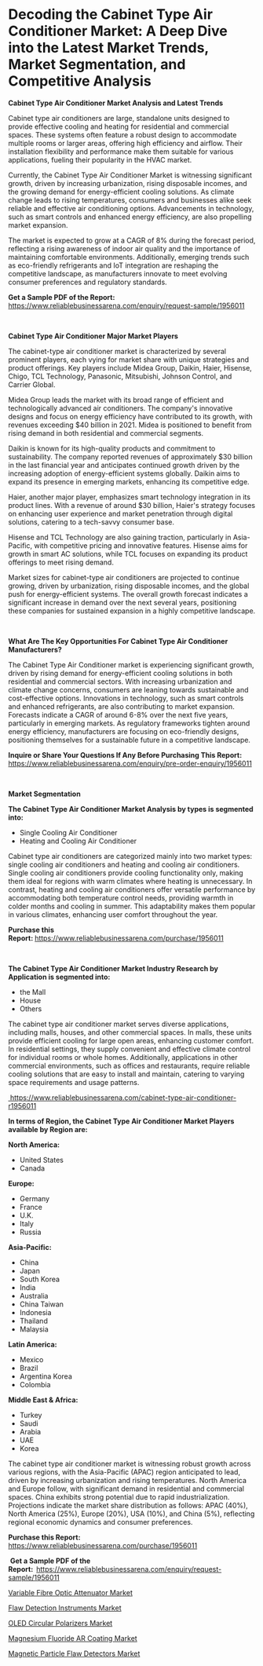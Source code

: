 <p><h1>Decoding the Cabinet Type Air Conditioner Market: A Deep Dive into the Latest Market Trends, Market Segmentation, and Competitive Analysis</h1></p><p><strong>Cabinet Type Air Conditioner Market Analysis and Latest Trends</strong></p>
<p><p>Cabinet type air conditioners are large, standalone units designed to provide effective cooling and heating for residential and commercial spaces. These systems often feature a robust design to accommodate multiple rooms or larger areas, offering high efficiency and airflow. Their installation flexibility and performance make them suitable for various applications, fueling their popularity in the HVAC market.</p><p>Currently, the Cabinet Type Air Conditioner Market is witnessing significant growth, driven by increasing urbanization, rising disposable incomes, and the growing demand for energy-efficient cooling solutions. As climate change leads to rising temperatures, consumers and businesses alike seek reliable and effective air conditioning options. Advancements in technology, such as smart controls and enhanced energy efficiency, are also propelling market expansion.</p><p>The market is expected to grow at a CAGR of 8% during the forecast period, reflecting a rising awareness of indoor air quality and the importance of maintaining comfortable environments. Additionally, emerging trends such as eco-friendly refrigerants and IoT integration are reshaping the competitive landscape, as manufacturers innovate to meet evolving consumer preferences and regulatory standards.</p></p>
<p><strong>Get a Sample PDF of the Report:&nbsp;</strong> <a href="https://www.reliablebusinessarena.com/enquiry/request-sample/1956011?utm_campaign=2106&utm_medium=2&utm_source=Github&utm_content=ia&utm_term=05022025&utm_id=cabinet-type-air-conditioner">https://www.reliablebusinessarena.com/enquiry/request-sample/1956011</a></p>
<p>&nbsp;</p>
<p><strong>Cabinet Type Air Conditioner Major Market Players</strong></p>
<p><p>The cabinet-type air conditioner market is characterized by several prominent players, each vying for market share with unique strategies and product offerings. Key players include Midea Group, Daikin, Haier, Hisense, Chigo, TCL Technology, Panasonic, Mitsubishi, Johnson Control, and Carrier Global.</p><p>Midea Group leads the market with its broad range of efficient and technologically advanced air conditioners. The company's innovative designs and focus on energy efficiency have contributed to its growth, with revenues exceeding $40 billion in 2021. Midea is positioned to benefit from rising demand in both residential and commercial segments.</p><p>Daikin is known for its high-quality products and commitment to sustainability. The company reported revenues of approximately $30 billion in the last financial year and anticipates continued growth driven by the increasing adoption of energy-efficient systems globally. Daikin aims to expand its presence in emerging markets, enhancing its competitive edge.</p><p>Haier, another major player, emphasizes smart technology integration in its product lines. With a revenue of around $30 billion, Haier's strategy focuses on enhancing user experience and market penetration through digital solutions, catering to a tech-savvy consumer base.</p><p>Hisense and TCL Technology are also gaining traction, particularly in Asia-Pacific, with competitive pricing and innovative features. Hisense aims for growth in smart AC solutions, while TCL focuses on expanding its product offerings to meet rising demand.</p><p>Market sizes for cabinet-type air conditioners are projected to continue growing, driven by urbanization, rising disposable incomes, and the global push for energy-efficient systems. The overall growth forecast indicates a significant increase in demand over the next several years, positioning these companies for sustained expansion in a highly competitive landscape.</p></p>
<p>&nbsp;</p>
<p><strong>What Are The Key Opportunities For Cabinet Type Air Conditioner Manufacturers?</strong></p>
<p><p>The Cabinet Type Air Conditioner market is experiencing significant growth, driven by rising demand for energy-efficient cooling solutions in both residential and commercial sectors. With increasing urbanization and climate change concerns, consumers are leaning towards sustainable and cost-effective options. Innovations in technology, such as smart controls and enhanced refrigerants, are also contributing to market expansion. Forecasts indicate a CAGR of around 6-8% over the next five years, particularly in emerging markets. As regulatory frameworks tighten around energy efficiency, manufacturers are focusing on eco-friendly designs, positioning themselves for a sustainable future in a competitive landscape.</p></p>
<p><strong>Inquire or Share Your Questions If Any Before Purchasing This Report:</strong> <a href="https://www.reliablebusinessarena.com/enquiry/pre-order-enquiry/1956011?utm_campaign=2106&utm_medium=2&utm_source=Github&utm_content=ia&utm_term=05022025&utm_id=cabinet-type-air-conditioner">https://www.reliablebusinessarena.com/enquiry/pre-order-enquiry/1956011</a></p>
<p>&nbsp;</p>
<p><strong>Market Segmentation</strong></p>
<p><strong>The Cabinet Type Air Conditioner Market Analysis by types is segmented into:</strong></p>
<p><ul><li>Single Cooling Air Conditioner</li><li>Heating and Cooling Air Conditioner</li></ul></p>
<p><p>Cabinet type air conditioners are categorized mainly into two market types: single cooling air conditioners and heating and cooling air conditioners. Single cooling air conditioners provide cooling functionality only, making them ideal for regions with warm climates where heating is unnecessary. In contrast, heating and cooling air conditioners offer versatile performance by accommodating both temperature control needs, providing warmth in colder months and cooling in summer. This adaptability makes them popular in various climates, enhancing user comfort throughout the year.</p></p>
<p><strong>Purchase this Report:&nbsp;</strong><a href="https://www.reliablebusinessarena.com/purchase/1956011?utm_campaign=2106&utm_medium=2&utm_source=Github&utm_content=ia&utm_term=05022025&utm_id=cabinet-type-air-conditioner">https://www.reliablebusinessarena.com/purchase/1956011</a></p>
<p>&nbsp;</p>
<p><strong>The Cabinet Type Air Conditioner Market Industry Research by Application is segmented into:</strong></p>
<p><ul><li>the Mall</li><li>House</li><li>Others</li></ul></p>
<p><p>The cabinet type air conditioner market serves diverse applications, including malls, houses, and other commercial spaces. In malls, these units provide efficient cooling for large open areas, enhancing customer comfort. In residential settings, they supply convenient and effective climate control for individual rooms or whole homes. Additionally, applications in other commercial environments, such as offices and restaurants, require reliable cooling solutions that are easy to install and maintain, catering to varying space requirements and usage patterns.</p></p>
<p><a href="https://www.reliablebusinessarena.com/cabinet-type-air-conditioner-r1956011?utm_campaign=2106&utm_medium=2&utm_source=Github&utm_content=ia&utm_term=05022025&utm_id=cabinet-type-air-conditioner">&nbsp;https://www.reliablebusinessarena.com/cabinet-type-air-conditioner-r1956011</a></p>
<p><strong>In terms of Region, the Cabinet Type Air Conditioner Market Players available by Region are:</strong></p>
<p>
    <p> <strong> North America: </strong>
        <ul>
            <li>United States</li>
            <li>Canada</li>
        </ul>
        </p> 
    <p> <strong> Europe: </strong>
        <ul>
            <li>Germany</li>
            <li>France</li>
            <li>U.K.</li>
            <li>Italy</li>
            <li>Russia</li>
        </ul>
        </p> 
    <p> <strong> Asia-Pacific: </strong>
        <ul>
            <li>China</li>
            <li>Japan</li>
            <li>South Korea</li>
            <li>India</li>
            <li>Australia</li>
            <li>China Taiwan</li>
            <li>Indonesia</li>
            <li>Thailand</li>
            <li>Malaysia</li>
        </ul>
        </p> 
    <p> <strong> Latin America: </strong>
        <ul>
            <li>Mexico</li>
            <li>Brazil</li>
            <li>Argentina Korea</li>
            <li>Colombia</li>
        </ul>
        </p> 
    <p> <strong> Middle East & Africa: </strong>
        <ul>
            <li>Turkey</li>
            <li>Saudi</li>
            <li>Arabia</li>
            <li>UAE</li>
            <li>Korea</li>
        </ul>
    </p>
    </p>
<p><p>The cabinet type air conditioner market is witnessing robust growth across various regions, with the Asia-Pacific (APAC) region anticipated to lead, driven by increasing urbanization and rising temperatures. North America and Europe follow, with significant demand in residential and commercial spaces. China exhibits strong potential due to rapid industrialization. Projections indicate the market share distribution as follows: APAC (40%), North America (25%), Europe (20%), USA (10%), and China (5%), reflecting regional economic dynamics and consumer preferences.</p></p>
<p><strong>Purchase this Report: </strong><a href="https://www.reliablebusinessarena.com/purchase/1956011?utm_campaign=2106&utm_medium=2&utm_source=Github&utm_content=ia&utm_term=05022025&utm_id=cabinet-type-air-conditioner">https://www.reliablebusinessarena.com/purchase/1956011</a></p>
<p>&nbsp;<strong>Get a Sample PDF of the Report:&nbsp;&nbsp;</strong><a href="https://www.reliablebusinessarena.com/enquiry/request-sample/1956011?utm_campaign=2106&utm_medium=2&utm_source=Github&utm_content=ia&utm_term=05022025&utm_id=cabinet-type-air-conditioner">https://www.reliablebusinessarena.com/enquiry/request-sample/1956011</a></p>
<p><strong></strong></p>
<p><p><a href="https://www.linkedin.com/pulse/variable-fibre-optic-attenuator-market-segmentation-geographical-fnqle?utm_campaign=2106&utm_medium=2&utm_source=Github&utm_content=ia&utm_term=05022025&utm_id=cabinet-type-air-conditioner">Variable Fibre Optic Attenuator Market</a></p><p><a href="https://www.linkedin.com/pulse/flaw-detection-instruments-market-analysis-future-growth-kdjrf?utm_campaign=2106&utm_medium=2&utm_source=Github&utm_content=ia&utm_term=05022025&utm_id=cabinet-type-air-conditioner">Flaw Detection Instruments Market</a></p><p><a href="https://www.linkedin.com/pulse/oled-circular-polarizers-market-size-expansion-forecast-7dtuc?utm_campaign=2106&utm_medium=2&utm_source=Github&utm_content=ia&utm_term=05022025&utm_id=cabinet-type-air-conditioner">OLED Circular Polarizers Market</a></p><p><a href="https://www.linkedin.com/pulse/global-magnesium-fluoride-ar-coating-market-forecast-2025-2032-o4zde?utm_campaign=2106&utm_medium=2&utm_source=Github&utm_content=ia&utm_term=05022025&utm_id=cabinet-type-air-conditioner">Magnesium Fluoride AR Coating Market</a></p><p><a href="https://www.linkedin.com/pulse/magnetic-particle-flaw-detectors-market-assessment-predictive-cmzlf?utm_campaign=2106&utm_medium=2&utm_source=Github&utm_content=ia&utm_term=05022025&utm_id=cabinet-type-air-conditioner">Magnetic Particle Flaw Detectors Market</a></p></p>